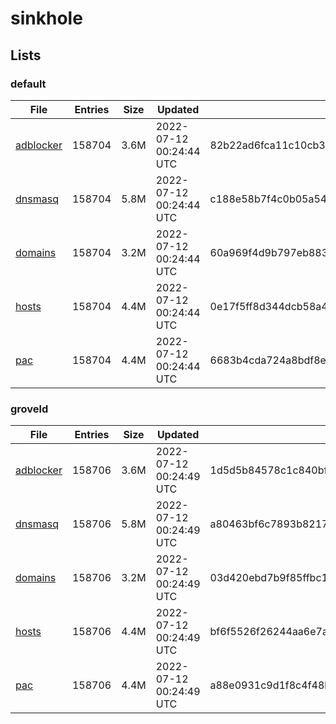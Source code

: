 # sinkhole

## Lists

### default

|File|Entries|Size|Updated|Hash|
|-|-|-|-|-|
|[adblocker](https://raw.githubusercontent.com/groveld/sinkhole/lists/default/adblocker.txt)|158704|3.6M|2022-07-12 00:24:44 UTC|82b22ad6fca11c10cb3c06c6f3975d7f82f30d4519a10bd200e678730fe7a79a|
|[dnsmasq](https://raw.githubusercontent.com/groveld/sinkhole/lists/default/dnsmasq.txt)|158704|5.8M|2022-07-12 00:24:44 UTC|c188e58b7f4c0b05a544586a1290f8c3eccde3bee7ae6f6833de16047154451a|
|[domains](https://raw.githubusercontent.com/groveld/sinkhole/lists/default/domains.txt)|158704|3.2M|2022-07-12 00:24:44 UTC|60a969f4d9b797eb883900c012fbbdbc4cfd334222670149ab2c21a0951a2ec6|
|[hosts](https://raw.githubusercontent.com/groveld/sinkhole/lists/default/hosts.txt)|158704|4.4M|2022-07-12 00:24:44 UTC|0e17f5ff8d344dcb58a45c8dce2c043a22846ef16353cb746a2e51f33017ae1d|
|[pac](https://raw.githubusercontent.com/groveld/sinkhole/lists/default/pac.txt)|158704|4.4M|2022-07-12 00:24:44 UTC|6683b4cda724a8bdf8e9af299ab9cceb135caa493c17769daa757525f356239e|

### groveld

|File|Entries|Size|Updated|Hash|
|-|-|-|-|-|
|[adblocker](https://raw.githubusercontent.com/groveld/sinkhole/lists/groveld/adblocker.txt)|158706|3.6M|2022-07-12 00:24:49 UTC|1d5d5b84578c1c840bf6d3e3f4b5dad8ea678dc68d1cb92218d3b72ea1f331c5|
|[dnsmasq](https://raw.githubusercontent.com/groveld/sinkhole/lists/groveld/dnsmasq.txt)|158706|5.8M|2022-07-12 00:24:49 UTC|a80463bf6c7893b82176e27e5018003b63abfd3df85ecebddeae6388d9346a41|
|[domains](https://raw.githubusercontent.com/groveld/sinkhole/lists/groveld/domains.txt)|158706|3.2M|2022-07-12 00:24:49 UTC|03d420ebd7b9f85ffbc12e86c60420c5297dee100a5b5dde3241fb4850a2c76a|
|[hosts](https://raw.githubusercontent.com/groveld/sinkhole/lists/groveld/hosts.txt)|158706|4.4M|2022-07-12 00:24:49 UTC|bf6f5526f26244aa6e7a7745ca1e023517f2f98e40188b3036c0459a51827bf4|
|[pac](https://raw.githubusercontent.com/groveld/sinkhole/lists/groveld/pac.txt)|158706|4.4M|2022-07-12 00:24:49 UTC|a88e0931c9d1f8c4f48b299974a138a6a2ff8fc65d70e76034614eae52ae4dd6|
